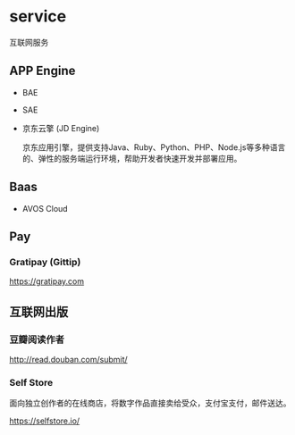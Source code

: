 # service

互联网服务

## APP Engine

- BAE

- SAE

- 京东云擎 (JD Engine)

    京东应用引擎，提供支持Java、Ruby、Python、PHP、Node.js等多种语言的、弹性的服务端运行环境，帮助开发者快速开发并部署应用。

## Baas

- AVOS Cloud

## Pay

### Gratipay (Gittip)

https://gratipay.com

## 互联网出版

### 豆瓣阅读作者

http://read.douban.com/submit/

### Self Store

面向独立创作者的在线商店，将数字作品直接卖给受众，支付宝支付，邮件送达。

https://selfstore.io/
